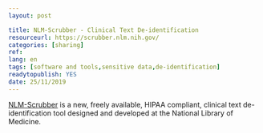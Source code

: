 ```yaml
---
layout: post

title: NLM-Scrubber - Clinical Text De-identification
resourceurl: https://scrubber.nlm.nih.gov/
categories: [sharing]
ref:
lang: en
tags: [software and tools,sensitive data,de-identification]
readytopublish: YES
date: 25/11/2019
---
```

[NLM-Scrubber](https://scrubber.nlm.nih.gov/) is a new, freely available, HIPAA compliant, clinical text de-identification tool designed and developed at the National Library of Medicine.
